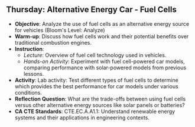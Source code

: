 ## Thursday: Alternative Energy Car - Fuel Cells

- **Objective**: Analyze the use of fuel cells as an alternative energy source for vehicles (Bloom's Level: Analyze)
- **Warm-up**: Discuss how fuel cells work and their potential benefits over traditional combustion engines.
- **Instruction**:
  - *Lecture*: Overview of fuel cell technology used in vehicles.
  - *Hands-on Activity*: Experiment with fuel cell-powered car models, comparing performance with solar-powered models from previous lessons.
- **Activity**: Lab activity: Test different types of fuel cells to determine which provides the best performance for car models under various conditions.
- **Reflection Question**: What are the trade-offs between using fuel cells versus other alternative energy sources like solar panels or batteries?
- **CA CTE Standards**: CTE.EC.A.A1.1: Understand renewable energy systems and their applications in engineering contexts.